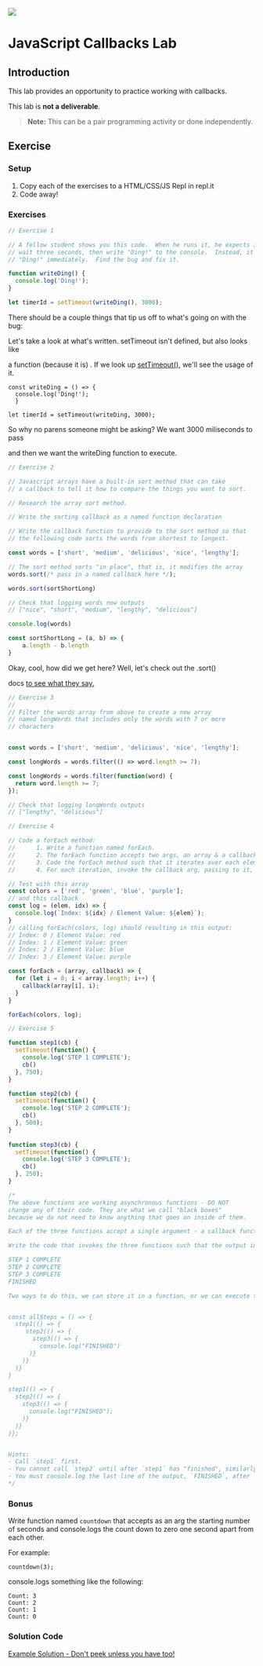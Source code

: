 ![](https://i.imgur.com/Lx8fen4.png)

# JavaScript Callbacks Lab

## Introduction

This lab provides an opportunity to practice working with callbacks.

This lab is **not a deliverable**.


> **Note:** This can be a pair programming activity or done independently.

## Exercise

### Setup

1. Copy each of the exercises to a HTML/CSS/JS Repl in repl.it
3. Code away!

### Exercises

```js
// Exercise 1

// A fellow student shows you this code.  When he runs it, he expects it to
// wait three seconds, then write "Ding!" to the console.  Instead, it writes
// "Ding!" immediately.  Find the bug and fix it.

function writeDing() {
  console.log('Ding!');
}

let timerId = setTimeout(writeDing(), 3000);
```

There should be a couple things that tip us off to what's going on with the bug:

Let's take a look at what's written. setTimeout isn't defined, but also looks like

a function (because it is)
.
If we look up [setTimeout()](https://www.w3schools.com/jsref/met_win_settimeout.asp), we'll see the usage of it.

```
const writeDing = () => {
  console.log('Ding!');
  }

let timerId = setTimeout(writeDing, 3000);
```

So why no parens someone might be asking? We want 3000 miliseconds to pass

and then we want the writeDing function to execute.

```js
// Exercise 2

// Javascript arrays have a built-in sort method that can take
// a callback to tell it how to compare the things you want to sort.

// Research the array sort method.

// Write the sorting callback as a named function declaration

// Write the callback function to provide to the sort method so that
// the following code sorts the words from shortest to longest.

const words = ['short', 'medium', 'delicious', 'nice', 'lengthy'];

// The sort method sorts "in place", that is, it modifies the array
words.sort(/* pass in a named callback here */);

words.sort(sortShortLong)

// Check that logging words now outputs
// ["nice", "short", "medium", "lengthy", "delicious"]

console.log(words)

const sortShortLong = (a, b) => {
    a.length - b.length
}

```

Okay, cool, how did we get here? Well, let's check out the .sort()

docs [to see what they say.](https://developer.mozilla.org/en-US/docs/Web/JavaScript/Reference/Global_Objects/Array/sort)

```js
// Exercise 3
//
// Filter the words array from above to create a new array
// named longWords that includes only the words with 7 or more
// characters


const words = ['short', 'medium', 'delicious', 'nice', 'lengthy'];

const longWords = words.filter(() => word.length >= 7);

const longWords = words.filter(function(word) {
  return word.length >= 7;
});

// Check that logging longWords outputs
// ["lengthy", "delicious"]
```

```js
// Exercise 4

// Code a forEach method:
// 		1. Write a function named forEach.
//		2. The forEach function accepts two args, an array & a callback.
//		3. Code the forEach method such that it iterates over each element in the array arg (use a for loop).
//		4. For each iteration, invoke the callback arg, passing to it, the element and the index of the element.

// Test with this array
const colors = ['red', 'green', 'blue', 'purple'];
// and this callback
const log = (elem, idx) => {
  console.log(`Index: ${idx} / Element Value: ${elem}`);
}
// calling forEach(colors, log) should resulting in this output:
// Index: 0 / Element Value: red
// Index: 1 / Element Value: green
// Index: 2 / Element Value: blue
// Index: 3 / Element Value: purple

const forEach = (array, callback) => {
  for (let i = 0; i < array.length; i++) {
    callback(array[i], i);
  }
}

forEach(colors, log);
```

```js
// Exercise 5

function step1(cb) {
  setTimeout(function() {
    console.log('STEP 1 COMPLETE');
    cb()
  }, 750);
}

function step2(cb) {
  setTimeout(function() {
    console.log('STEP 2 COMPLETE');
    cb()
  }, 500);
}
	
function step3(cb) {
  setTimeout(function() {
    console.log('STEP 3 COMPLETE');
    cb()
  }, 250);
}

/*
The above functions are working asynchronous functions - DO NOT
change any of their code. They are what we call "black boxes"
because we do not need to know anything that goes on inside of them.

Each of the three functions accept a single argument - a callback function.

Write the code that invokes the three functions such that the output in the console will be:

STEP 1 COMPLETE
STEP 2 COMPLETE
STEP 3 COMPLETE
FINISHED

Two ways to do this, we can store it in a function, or we can execute the functions in one go.


const allSteps = () => {
  step1(() => {
     step2(() => {
       step3(() => {
         console.log("FINISHED")
      )}
    )}
  )}
}

step1(() => {
  step2(() => {
    step3(() => {
      console.log("FINISHED");
    )}
  )}
)};


Hints: 
- Call `step1` first.
- You cannot call `step2` until after `step1` has "finished", similarly, you cannot call `step3` until `step2` has "finished".
- You must console.log the last line of the output, `FINISHED`, after `step3` has "finished".
*/
```

### Bonus

Write function named `countdown` that accepts as an arg the starting number of seconds and console.logs the count down to zero one second apart from each other.

For example:

`countdown(3);`

console.logs something like the following:

```
Count: 3
Count: 2
Count: 1
Count: 0
```

### Solution Code

[Example Solution - Don't peek unless you have too!](https://repl.it/@jim_clark/Callback-Functions-Solution)

